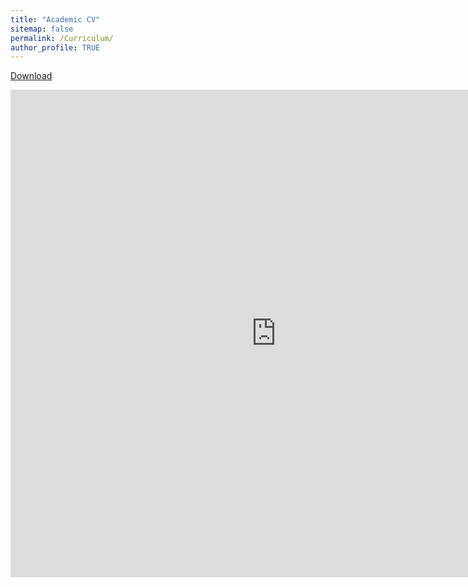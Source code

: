 ```yaml
---
title: "Academic CV"
sitemap: false
permalink: /Curriculum/
author_profile: TRUE
---
```

<a href="https://drive.google.com/file/d/1uqjdCXKV8HIjW15hvdoxWfhr7aoS3h-y/view?pli=1" target="_blank">Download</a>
        <div align="right"> 
        </div>
<embed src="https://samueladeyanju.com/images/SamuelAdeyanjuCV.pdf" 
       type="application/pdf"
       width="850"
      height="780"/>


